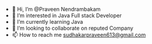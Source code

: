 - 👋 Hi, I’m @Praveen Nendrambakam
- 👀 I’m interested in Java Full stack Developer
- 🌱 I’m currently learning Java
- 💞️ I’m looking to collaborate on reputed Company
- 📫 How to reach me sudhakarpraveen613@gmail.com

<!---
NPraveen613/NPraveen613 is a ✨ special ✨ repository because its `README.md` (this file) appears on your GitHub profile.
You can click the Preview link to take a look at your changes.
--->
